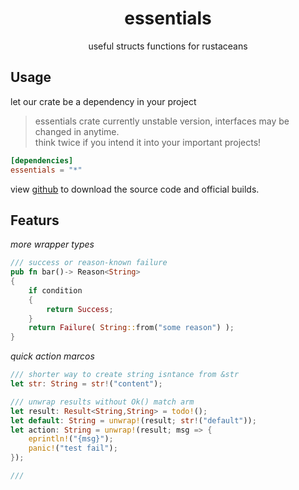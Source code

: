 # <center>essentials</center>
<center>useful structs functions for rustaceans</center>


## Usage
let our crate be a dependency in your project
> essentials crate currently unstable version, 
> interfaces may be changed in anytime.  
> think twice if you intend it into your important projects!  
```toml
[dependencies]
essentials = "*"
````
view [github](https://github.com/Nishikigii/essentials.rs) to download the source code and official builds.

## Featurs
*more wrapper types*  
```rust
/// success or reason-known failure  
pub fn bar()-> Reason<String> 
{
    if condition
    {
        return Success;
    }
    return Failure( String::from("some reason") );
}

```

*quick action marcos*  
```rust
/// shorter way to create string isntance from &str
let str: String = str!("content");

/// unwrap results without Ok() match arm 
let result: Result<String,String> = todo!();
let default: String = unwrap!(result; str!("default"));
let action: String = unwrap!(result; msg => { 
    eprintln!("{msg}");
    panic!("test fail");
});

///
````